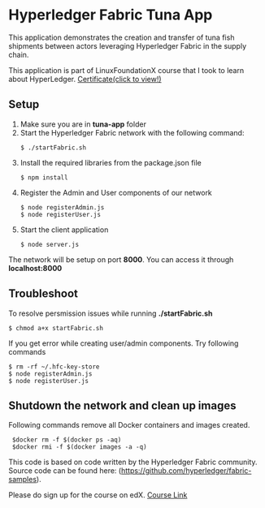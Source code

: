 # Hyperledger Fabric Tuna App
This application demonstrates the creation and transfer of tuna fish shipments between actors leveraging Hyperledger Fabric in the supply chain. 

This application is part of LinuxFoundationX course that I took to learn about HyperLedger. 
[Certificate(click to view!)](http://bit.ly/LFS171xCeritificate)

## Setup
<ol>
  <li> Make sure you are in <b>tuna-app</b> folder</li>
  <li> Start the Hyperledger Fabric network with the following command: </li>
  <pre><code>$ ./startFabric.sh</code></pre>
  <li> Install the required libraries from the package.json file </li>
  <pre><code>$ npm install</code></pre>
  <li> Register the Admin and User components of our network</li>
  <pre><code>$ node registerAdmin.js
$ node registerUser.js</code></pre>
  <li> Start the client application </li>
  <pre><code>$ node server.js</code></pre>
</ol>

The network will be setup on port <b>8000</b>. You can access it through <b>localhost:8000</b>

## Troubleshoot
To resolve persmission issues while running <b>./startFabric.sh</b>
<pre><code>$ chmod a+x startFabric.sh</code></pre>

If you get error while creating user/admin components. Try following commands
<pre><code>$ rm -rf ~/.hfc-key-store
$ node registerAdmin.js
$ node registerUser.js</pre></code>

## Shutdown the network and clean up images

Following commands remove all Docker containers and images created.
<pre><code> $docker rm -f $(docker ps -aq) 
 $docker rmi -f $(docker images -a -q) </pre></code>


This code is based on code written by the Hyperledger Fabric community. Source code can be found here: (https://github.com/hyperledger/fabric-samples).

Please do sign up for the course on edX.
[Course Link](https://www.edx.org/course/blockchain-business-introduction-linuxfoundationx-lfs171x)
